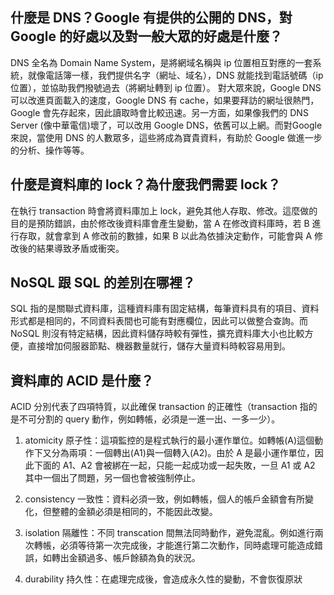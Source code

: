 ## 什麼是 DNS？Google 有提供的公開的 DNS，對 Google 的好處以及對一般大眾的好處是什麼？
DNS 全名為 Domain Name System，是將網域名稱與 ip 位置相互對應的一套系統，就像電話簿一樣，我們提供名字（網址、域名），DNS 就能找到電話號碼（ip 位置），並協助我們撥號過去（將網址轉到 ip 位置）。
對大眾來說，Google DNS 可以改進頁面載入的速度，Google DNS 有 cache，如果要拜訪的網址很熱門，Google 會先存起來，因此讀取時會比較迅速。另一方面，如果像我們的 DNS Server (像中華電信)壞了，可以改用 Google DNS，依舊可以上網。而對Google 來說，當使用 DNS 的人數眾多，這些將成為寶貴資料，有助於 Google 做進一步的分析、操作等等。


## 什麼是資料庫的 lock？為什麼我們需要 lock？
在執行 transaction 時會將資料庫加上 lock，避免其他人存取、修改。這麼做的目的是預防錯誤，由於修改後資料庫會產生變動，當 A 在修改資料庫時，若 B 進行存取，就會拿到 A 修改前的數據，如果 B 以此為依據決定動作，可能會與 A 修改後的結果導致矛盾或衝突。


## NoSQL 跟 SQL 的差別在哪裡？
SQL 指的是關聯式資料庫，這種資料庫有固定結構，每筆資料具有的項目、資料形式都是相同的，不同資料表間也可能有對應欄位，因此可以做整合查詢。而 NoSQL 則沒有特定結構，因此資料儲存時較有彈性，擴充資料庫大小也比較方便，直接增加伺服器節點、機器數量就行，儲存大量資料時較容易用到。


## 資料庫的 ACID 是什麼？
ACID 分別代表了四項特質，以此確保 transaction 的正確性（transaction 指的是不可分割的 query 動作，例如轉帳，必須是一進一出、一多一少）。

1. atomicity 原子性：這項監控的是程式執行的最小運作單位。如轉帳(A)這個動作下又分為兩項：一個轉出(A1)與一個轉入(A2)。由於 A 是最小運作單位，因此下面的 A1、A2 會被綁在一起，只能一起成功或一起失敗，一旦 A1 或 A2 其中一個出了問題，另一個也會被強制停止。

2. consistency 一致性：資料必須一致，例如轉帳，個人的帳戶金額會有所變化，但整體的金額必須是相同的，不能因此改變。

3. isolation 隔離性：不同 transcation 間無法同時動作，避免混亂。例如進行兩次轉帳，必須等待第一次完成後，才能進行第二次動作，同時處理可能造成錯誤，如轉出金額過多、帳戶餘額為負的狀況。

4. durability 持久性：在處理完成後，會造成永久性的變動，不會恢復原狀
